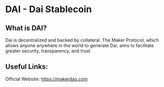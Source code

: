 # DAI - Dai Stablecoin

## What is DAI?
 
Dai is decentralized and backed by collateral. The Maker Protocol, which allows anyone anywhere in the world to generate Dai, aims to facilitate greater security, transparency, and trust.

## Useful Links:
 
Official Website: https://makerdao.com